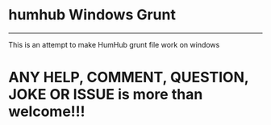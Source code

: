 # humhub Windows Grunt
----------------------

This is an attempt to make HumHub grunt file work on windows




# ANY HELP, COMMENT, QUESTION, JOKE OR ISSUE is more than welcome!!!
